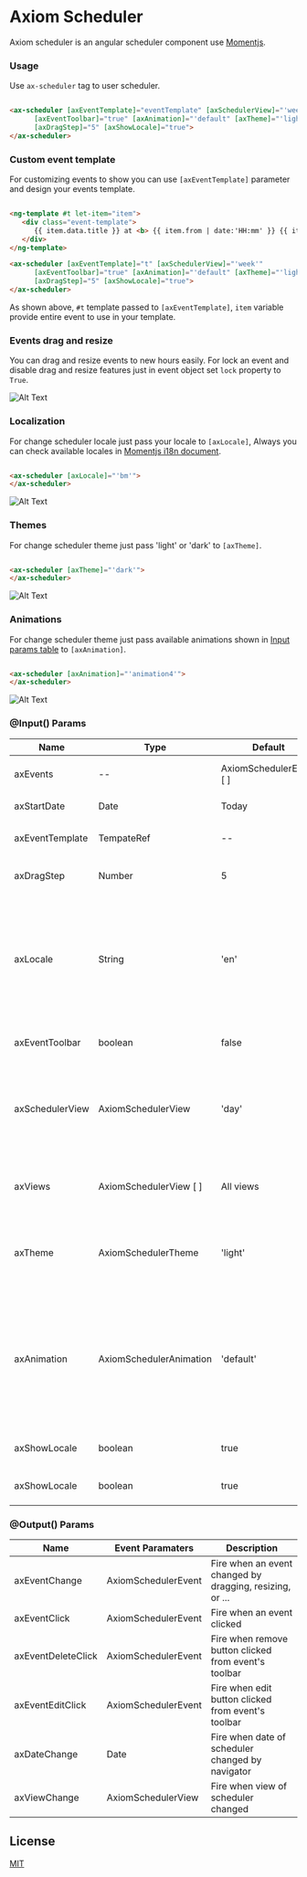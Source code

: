 # Axiom Scheduler

Axiom scheduler is an angular scheduler component use [Momentjs](https://momentjs.com/).


### Usage

Use `ax-scheduler` tag to user scheduler.

```html

<ax-scheduler [axEventTemplate]="eventTemplate" [axSchedulerView]="'week'"
      [axEventToolbar]="true" [axAnimation]="'default" [axTheme]="'light'" [axEvents]="events"
      [axDragStep]="5" [axShowLocale]="true">
</ax-scheduler>

```

### Custom event template

For customizing events to show you can use `[axEventTemplate]` parameter and design your events template.

```html

<ng-template #t let-item="item">
   <div class="event-template">
      {{ item.data.title }} at <b> {{ item.from | date:'HH:mm' }} {{ item.to | date:'HH:mm' }} </b>
   </div>
</ng-template>

<ax-scheduler [axEventTemplate]="t" [axSchedulerView]="'week'"
      [axEventToolbar]="true" [axAnimation]="'default" [axTheme]="'light'" [axEvents]="events"
      [axDragStep]="5" [axShowLocale]="true">
</ax-scheduler>

```

As shown above, `#t` template passed to `[axEventTemplate]`, `item` variable provide entire event to use in your template.

### Events drag and resize

You can drag and resize events to new hours easily. For lock an event and disable drag and resize features just in event object set `lock` property to `True`.

![Alt Text](http://app.musaei.me/angular/scheduler/drag.gif)

### Localization

For change scheduler locale just pass your locale to `[axLocale]`, Always you can check available locales in [Momentjs i18n document](https://momentjs.com/docs/#/i18n/). 

```html

<ax-scheduler [axLocale]="'bm'">
</ax-scheduler>

```

![Alt Text](http://app.musaei.me/angular/scheduler/locales.gif)

### Themes

For change scheduler theme just pass 'light' or 'dark' to `[axTheme]`. 

```html

<ax-scheduler [axTheme]="'dark'">
</ax-scheduler>

```

![Alt Text](http://app.musaei.me/angular/scheduler/themes.gif)

### Animations

For change scheduler theme just pass available animations shown in [Input params table](###@Input()-Params)  to `[axAnimation]`. 

```html

<ax-scheduler [axAnimation]="'animation4'">
</ax-scheduler>

```

![Alt Text](http://app.musaei.me/angular/scheduler/animations.gif)

### @Input() Params

| Name | Type | Default | Usage |
| ------ | ------ | ------ | ------ |
| axEvents | -- | AxiomSchedulerEvent [ ] | List of scheduler events |
| axStartDate | Date | Today | Current date of scheduler  |
| axEventTemplate | TempateRef | -- | Custom template for events  |
| axDragStep | Number | 5 | Events drag and resize step  |
| axLocale | String | 'en' | Set scheduler locale, for more information of available locales, check [Momentjs i18n document](https://momentjs.com/docs/#/i18n/)  |
| axEventToolbar | boolean | false | Show/Hide events toolbar  |
| axSchedulerView | AxiomSchedulerView | 'day' | Set default scheduler view, Available views : 'day', 'week', 'month', 'year'  |
| axViews | AxiomSchedulerView [ ] | All views | Set scheduler available views to show  |
| axTheme | AxiomSchedulerTheme | 'light' | Set default scheduler theme, Available themes : 'light', 'dark'  |
| axAnimation | AxiomSchedulerAnimation | 'default' | Set default scheduler animation effects, Available animations : 'animation1', 'animation2', 'animation3', 'animation4', 'default', 'none'  |
| axShowLocale | boolean | true | Show/Hide locale dropdown  |
| axShowLocale | boolean | true | Show/Hide locale dropdown  |

### @Output() Params

| Name | Event Paramaters | Description
| ------ | ------ | ------ |
| axEventChange | AxiomSchedulerEvent | Fire when an event changed by dragging, resizing, or ...  |
| axEventClick | AxiomSchedulerEvent | Fire when an event clicked  |
| axEventDeleteClick | AxiomSchedulerEvent | Fire when remove button clicked from event's toolbar  |
| axEventEditClick | AxiomSchedulerEvent | Fire when edit button clicked from event's toolbar  |
| axDateChange | Date | Fire when date of scheduler changed by navigator  |
| axViewChange | AxiomSchedulerView | Fire when view of scheduler changed  |


## License

[MIT](http://opensource.org/licenses/MIT)


